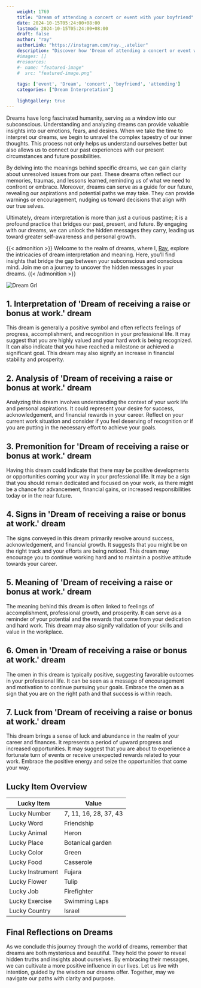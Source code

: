 ```yaml
---
    weight: 1769
    title: "Dream of attending a concert or event with your boyfriend"  # Assuming 'title' column exists
    date: 2024-10-15T05:24:00+08:00
    lastmod: 2024-10-15T05:24:00+08:00
    draft: false
    author: "ray"
    authorLink: "https://instagram.com/ray._.atelier"
    description: "Discover how 'Dream of attending a concert or event with your boyfriend' can interpret your future and uncover its significant meanings in your life."
    #images: []
    #resources:
    #- name: "featured-image"
    #  src: "featured-image.png"
    
    tags: ['event', 'Dream', 'concert', 'boyfriend', 'attending']
    categories: ["Dream Interpretation"]
    
    lightgallery: true
---
```

    
Dreams have long fascinated humanity, serving as a window into our subconscious. Understanding and analyzing dreams can provide valuable insights into our emotions, fears, and desires. When we take the time to interpret our dreams, we begin to unravel the complex tapestry of our inner thoughts. This process not only helps us understand ourselves better but also allows us to connect our past experiences with our present circumstances and future possibilities.

By delving into the meanings behind specific dreams, we can gain clarity about unresolved issues from our past. These dreams often reflect our memories, traumas, and lessons learned, reminding us of what we need to confront or embrace. Moreover, dreams can serve as a guide for our future, revealing our aspirations and potential paths we may take. They can provide warnings or encouragement, nudging us toward decisions that align with our true selves.

Ultimately, dream interpretation is more than just a curious pastime; it is a profound practice that bridges our past, present, and future. By engaging with our dreams, we can unlock the hidden messages they carry, leading us toward greater self-awareness and personal growth.

{{< admonition >}}
Welcome to the realm of dreams, where I, [Ray](https://instagram.com/ray._.atelier), explore the intricacies of dream interpretation and meaning. Here, you’ll find insights that bridge the gap between your subconscious and conscious mind. Join me on a journey to uncover the hidden messages in your dreams.
{{< /admonition >}}

![Dream Grl](https://cdn.pixabay.com/photo/2017/11/02/03/35/gothic-2910057_1280.jpg "Dream Grl")

## 1. Interpretation of 'Dream of receiving a raise or bonus at work.' dream

This dream is generally a positive symbol and often reflects feelings of progress, accomplishment, and recognition in your professional life. It may suggest that you are highly valued and your hard work is being recognized. It can also indicate that you have reached a milestone or achieved a significant goal. This dream may also signify an increase in financial stability and prosperity.

## 2. Analysis of 'Dream of receiving a raise or bonus at work.' dream

Analyzing this dream involves understanding the context of your work life and personal aspirations. It could represent your desire for success, acknowledgement, and financial rewards in your career. Reflect on your current work situation and consider if you feel deserving of recognition or if you are putting in the necessary effort to achieve your goals.

## 3. Premonition for 'Dream of receiving a raise or bonus at work.' dream

Having this dream could indicate that there may be positive developments or opportunities coming your way in your professional life. It may be a sign that you should remain dedicated and focused on your work, as there might be a chance for advancement, financial gains, or increased responsibilities today or in the near future.

## 4. Signs in 'Dream of receiving a raise or bonus at work.' dream

The signs conveyed in this dream primarily revolve around success, acknowledgement, and financial growth. It suggests that you might be on the right track and your efforts are being noticed. This dream may encourage you to continue working hard and to maintain a positive attitude towards your career.

## 5. Meaning of 'Dream of receiving a raise or bonus at work.' dream

The meaning behind this dream is often linked to feelings of accomplishment, professional growth, and prosperity. It can serve as a reminder of your potential and the rewards that come from your dedication and hard work. This dream may also signify validation of your skills and value in the workplace.

## 6. Omen in 'Dream of receiving a raise or bonus at work.' dream

The omen in this dream is typically positive, suggesting favorable outcomes in your professional life. It can be seen as a message of encouragement and motivation to continue pursuing your goals. Embrace the omen as a sign that you are on the right path and that success is within reach.

## 7. Luck from 'Dream of receiving a raise or bonus at work.' dream

This dream brings a sense of luck and abundance in the realm of your career and finances. It represents a period of upward progress and increased opportunities. It may suggest that you are about to experience a fortunate turn of events or receive unexpected rewards related to your work. Embrace the positive energy and seize the opportunities that come your way.

## Lucky Item Overview
| Lucky Item          | Value              |
|---------------|--------------------|
| Lucky Number        | 7, 11, 16, 28, 37, 43  |
| Lucky Word          | Friendship |
| Lucky Animal        | Heron |
| Lucky Place         | Botanical garden     |
| Lucky Color         | Green     |
| Lucky Food          | Casserole      |
| Lucky Instrument    | Fujara |
| Lucky Flower        | Tulip    |
| Lucky Job           | Firefighter       |
| Lucky Exercise      | Swimming Laps  |
| Lucky Country       | Israel    |


##  Final Reflections on Dreams

As we conclude this journey through the world of dreams, remember that dreams are both mysterious and beautiful. They hold the power to reveal hidden truths and insights about ourselves. By embracing their messages, we can cultivate a more positive influence in our lives. Let us live with intention, guided by the wisdom our dreams offer. Together, may we navigate our paths with clarity and purpose.

